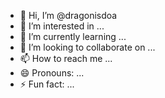 - 👋 Hi, I’m @dragonisdoa
- 👀 I’m interested in ...
- 🌱 I’m currently learning ...
- 💞️ I’m looking to collaborate on ...
- 📫 How to reach me ...
- 😄 Pronouns: ...
- ⚡ Fun fact: ...

<!---
dragonisdoa/dragonisdoa is a ✨ special ✨ repository because its `README.md` (this file) appears on your GitHub profile.
You can click the Preview link to take a look at your changes.
--->
